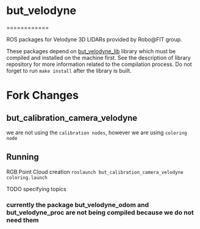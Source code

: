 # but_velodyne
============

ROS packages for Velodyne 3D LIDARs provided by Robo@FIT group.

These packages depend on [but_velodyne_lib](https://github.com/robofit/but_velodyne_lib) library which must be compiled and installed on the machine first. See the description of library repository for more information related to the compilation process. Do not forget to run `make install` after the library is built.

# Fork Changes

## but_calibration_camera_velodyne

we are not using the `calibration nodes`, however we are using `coloring node`

## Running

RGB Point Cloud creation
`roslaunch but_calibration_camera_velodyne coloring.launch`

TODO specifying topics

### currently the package but_velodyne_odom and but_velodyne_proc are not being compiled because we do not need them
